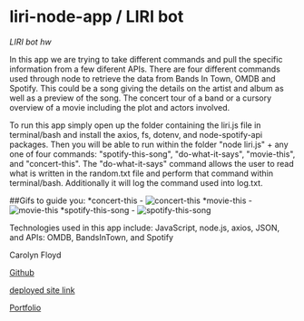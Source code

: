 # liri-node-app / LIRI bot
*LIRI bot hw*

In this app we are trying to take different commands and pull the specific information from a few diferent APIs. There are four different commands used through node to retrieve the data from Bands In Town, OMDB and Spotify. This could be a song giving the details on the artist and album as well as a preview of the song. The concert tour of a band or a cursory overview of a movie including the plot and actors involved.

To run this app simply open up the folder containing the liri.js file in terminal/bash and install the axios, fs, dotenv, and node-spotify-api packages. Then you will be able to run within the folder "node liri.js" + any one of four commands: "spotify-this-song", "do-what-it-says", "movie-this", and "concert-this". The "do-what-it-says" command allows the user to read what is written in the random.txt file and perform that command within terminal/bash. Additionally it will log the command used into log.txt.

##Gifs to guide you:
*concert-this - ![concert-this](https://diabloazul33.github.io/liri-node-app/concert-this.gif)
*movie-this - ![movie-this](https://diabloazul33.github.io/liri-node-app/movie-this.gif)
*spotify-this-song - ![spotify-this-song](https://diabloazul33.github.io/liri-node-app/spotify-this-song.gif)

Technologies used in this app include: JavaScript, node.js, axios, JSON, and APIs: OMDB, BandsInTown, and Spotify

 Carolyn Floyd 

 [Github](https://diabloazul33.github.io/liri-node-app/)

 [deployed site link](https://diabloazul33.github.io/liri-node-app/)

 [Portfolio](https://diabloazul33.github.io/portfolioUpdate/)